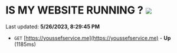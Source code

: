 # IS MY WEBSITE RUNNING ? [![](https://img.shields.io/static/v1?label=Sponsor&message=%E2%9D%A4&logo=GitHub&color=%23fe8e86)](https://github.com/sponsors/<username>)

Last updated: **5/26/2023, 8:29:45 PM**

- `GET` [https://youssefservice.me](https://youssefservice.me) - **Up** (1185ms)
